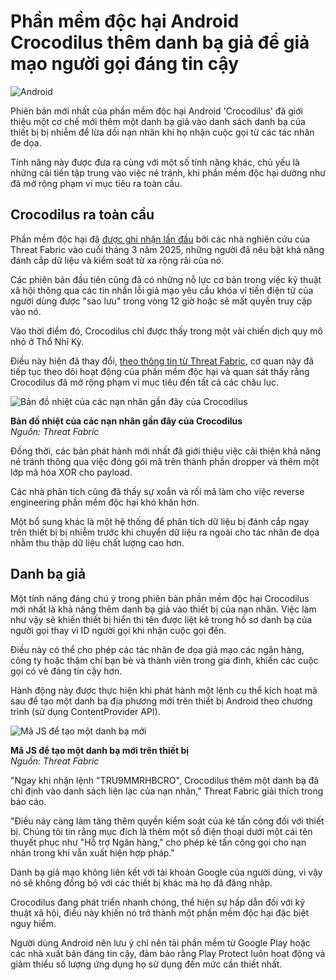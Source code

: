 # Phần mềm độc hại Android Crocodilus thêm danh bạ giả để giả mạo người gọi đáng tin cậy

![Android](https://www.bleepstatic.com/content/hl-images/2024/01/31/image_(2).jpg)

Phiên bản mới nhất của phần mềm độc hại Android 'Crocodilus' đã giới thiệu một cơ chế mới thêm một danh bạ giả vào danh sách danh bạ của thiết bị bị nhiễm để lừa dối nạn nhân khi họ nhận cuộc gọi từ các tác nhân đe dọa.

Tính năng này được đưa ra cùng với một số tính năng khác, chủ yếu là những cải tiến tập trung vào việc né tránh, khi phần mềm độc hại dường như đã mở rộng phạm vi mục tiêu ra toàn cầu.

## Crocodilus ra toàn cầu

Phần mềm độc hại đã [được ghi nhận lần đầu](https://www.bleepingcomputer.com/news/security/new-crocodilus-malware-steals-android-users-crypto-wallet-keys/) bởi các nhà nghiên cứu của Threat Fabric vào cuối tháng 3 năm 2025, những người đã nêu bật khả năng đánh cắp dữ liệu và kiểm soát từ xa rộng rãi của nó.

Các phiên bản đầu tiên cũng đã có những nỗ lực cơ bản trong việc kỹ thuật xã hội thông qua các tin nhắn lỗi giả mạo yêu cầu khóa ví tiền điện tử của người dùng được "sao lưu" trong vòng 12 giờ hoặc sẽ mất quyền truy cập vào nó.

Vào thời điểm đó, Crocodilus chỉ được thấy trong một vài chiến dịch quy mô nhỏ ở Thổ Nhĩ Kỳ.

Điều này hiện đã thay đổi, [theo thông tin từ Threat Fabric](https://www.threatfabric.com/blogs/crocodilus-mobile-malware-evolving-fast-going-global), cơ quan này đã tiếp tục theo dõi hoạt động của phần mềm độc hại và quan sát thấy rằng Crocodilus đã mở rộng phạm vi mục tiêu đến tất cả các châu lục.

![Bản đồ nhiệt của các nạn nhân gần đây của Crocodilus](https://www.bleepstatic.com/images/news/u/1220909/2025/June/targeting.jpg)

**Bản đồ nhiệt của các nạn nhân gần đây của Crocodilus**  
_Nguồn: Threat Fabric_

Đồng thời, các bản phát hành mới nhất đã giới thiệu việc cải thiện khả năng né tránh thông qua việc đóng gói mã trên thành phần dropper và thêm một lớp mã hóa XOR cho payload.

Các nhà phân tích cũng đã thấy sự xoắn và rối mã làm cho việc reverse engineering phần mềm độc hại khó khăn hơn.

Một bổ sung khác là một hệ thống để phân tích dữ liệu bị đánh cắp ngay trên thiết bị bị nhiễm trước khi chuyển dữ liệu ra ngoài cho tác nhân đe dọa nhằm thu thập dữ liệu chất lượng cao hơn.

## Danh bạ giả

Một tính năng đáng chú ý trong phiên bản phần mềm độc hại Crocodilus mới nhất là khả năng thêm danh bạ giả vào thiết bị của nạn nhân. Việc làm như vậy sẽ khiến thiết bị hiển thị tên được liệt kê trong hồ sơ danh bạ của người gọi thay vì ID người gọi khi nhận cuộc gọi đến.

Điều này có thể cho phép các tác nhân đe dọa giả mạo các ngân hàng, công ty hoặc thậm chí bạn bè và thành viên trong gia đình, khiến các cuộc gọi có vẻ đáng tin cậy hơn.

Hành động này được thực hiện khi phát hành một lệnh cụ thể kích hoạt mã sau để tạo một danh bạ địa phương mới trên thiết bị Android theo chương trình (sử dụng ContentProvider API).

![Mã JS để tạo một danh bạ mới](https://www.bleepstatic.com/images/news/u/1220909/2025/June/code.png)

**Mã JS để tạo một danh bạ mới trên thiết bị**  
_Nguồn: Threat Fabric_

"Ngay khi nhận lệnh "TRU9MMRHBCRO", Crocodilus thêm một danh bạ đã chỉ định vào danh sách liên lạc của nạn nhân," Threat Fabric giải thích trong báo cáo.

"Điều này càng làm tăng thêm quyền kiểm soát của kẻ tấn công đối với thiết bị. Chúng tôi tin rằng mục đích là thêm một số điện thoại dưới một cái tên thuyết phục như "Hỗ trợ Ngân hàng," cho phép kẻ tấn công gọi cho nạn nhân trong khi vẫn xuất hiện hợp pháp."

Danh bạ giả mạo không liên kết với tài khoản Google của người dùng, vì vậy nó sẽ không đồng bộ với các thiết bị khác mà họ đã đăng nhập.

Crocodilus đang phát triển nhanh chóng, thể hiện sự hấp dẫn đối với kỹ thuật xã hội, điều này khiến nó trở thành một phần mềm độc hại đặc biệt nguy hiểm.

Người dùng Android nên lưu ý chỉ nên tải phần mềm từ Google Play hoặc các nhà xuất bản đáng tin cậy, đảm bảo rằng Play Protect luôn hoạt động và giảm thiểu số lượng ứng dụng họ sử dụng đến mức cần thiết nhất.